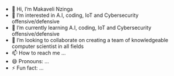 - 👋 Hi, I’m Makaveli Nzinga
- 👀 I’m interested in A.I, coding, IoT and Cybersecurity offensive/defensive  
- 🌱 I’m currently learning A.I, coding, IoT and Cybersecurity offensive/defensive
- 💞️ I’m looking to collaborate on creating a team of knowledgeable  computer scientist in all fields
- 📫 How to reach me ...
- 😄 Pronouns: ...
- ⚡ Fun fact: ...

<!---
BLaxx-Gen-AI23/BLaxx-Gen-AI23 is a ✨ special ✨ repository because its `README.md` (this file) appears on your GitHub profile.
You can click the Preview link to take a look at your changes.
--->
